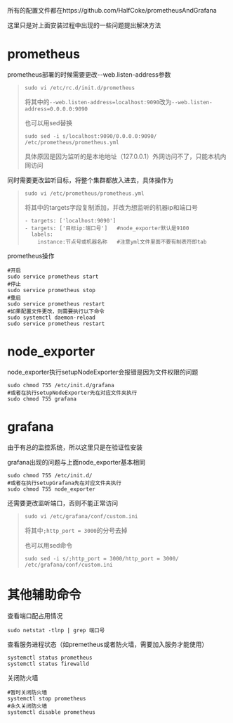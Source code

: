 
所有的配置文件都在https://github.com/HalfCoke/prometheusAndGrafana

这里只是对上面安装过程中出现的一些问题提出解决方法

# prometheus
prometheus部署的时候需要更改--web.listen-address参数

> ```
> sudo vi /etc/rc.d/init.d/prometheus
> ```
>
> 将其中的`--web.listen-address=localhost:9090`改为`--web.listen-address=0.0.0.0:9090`
>
> 也可以用sed替换
>
> ```
> sudo sed -i s/localhost:9090/0.0.0.0:9090/ /etc/prometheus/prometheus.yml 
> ```
>
> 具体原因是因为监听的是本地地址（127.0.0.1）外网访问不了，只能本机内网访问

同时需要更改监听目标，将整个集群都放入进去，具体操作为

>``` 
>sudo vi /etc/prometheus/prometheus.yml
>```
>
> 将其中的targets字段复制添加，并改为想监听的机器ip和端口号
>
> ```
> - targets: ['localhost:9090']
> - targets: ['目标ip:端口号']   #node_exporter默认是9100
>   labels:
>     instance:节点号或机器名称   #注意yml文件里面不要有制表符即tab
> ```

prometheus操作

```
#开启
sudo service prometheus start
#停止
sudo service prometheus stop
#重启
sudo service prometheus restart
#如果配置文件更改，则需要执行以下命令
sudo systemctl daemon-reload
sudo service prometheus restart
```

# node_exporter
node_exporter执行setupNodeExporter会报错是因为文件权限的问题

```
sudo chmod 755 /etc/init.d/grafana
#或者在执行setupNodeExporter先在对应文件夹执行
sudo chmod 755 grafana
```

# grafana
由于有总的监控系统，所以这里只是在验证性安装

grafana出现的问题与上面node_exporter基本相同

```
sudo chmod 755 /etc/init.d/
#或者在执行setupGrafana先在对应文件夹执行
sudo chmod 755 node_exporter
```

还需要更改监听端口，否则不能正常访问

>```
>sudo vi /etc/grafana/conf/custom.ini
>```
>
>将其中`;http_port = 3000`的分号去掉
>
>也可以用sed命令
>
>```
>sudo sed -i s/;http_port = 3000/http_port = 3000/ /etc/grafana/conf/custom.ini
>```


# 其他辅助命令
查看端口配占用情况

```
sudo netstat -tlnp | grep 端口号
```

查看服务进程状态（如premetheus或者防火墙，需要加入服务才能使用）

```
systemctl status prometheus
systemctl status firewalld
```

关闭防火墙
```
#暂时关闭防火墙
systemctl stop prometheus
#永久关闭防火墙
systemctl disable prometheus
```

